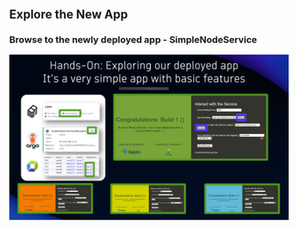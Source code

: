 ## Explore the New App

### Browse to the newly deployed app - SimpleNodeService

![Browse App](../../../assets/images/03_04_explore_new_app.png)